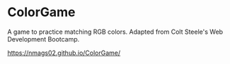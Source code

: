 # ColorGame

A game to practice matching RGB colors. Adapted from Colt Steele's Web Development Bootcamp.

https://nmags02.github.io/ColorGame/
